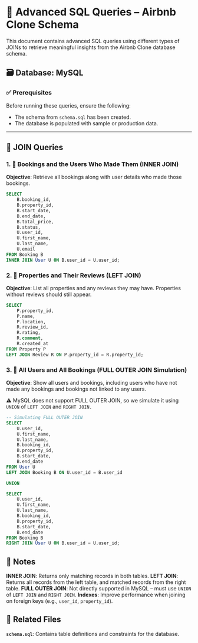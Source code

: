 # 📘 Advanced SQL Queries – Airbnb Clone Schema

This document contains advanced SQL queries using different types of JOINs to retrieve meaningful insights from the Airbnb Clone database schema.

## 🗃️ Database: MySQL

### ✅ Prerequisites

Before running these queries, ensure the following:
- The schema from `schema.sql` has been created.
- The database is populated with sample or production data.

---

## 🔄 JOIN Queries

### 1. 🧾 Bookings and the Users Who Made Them (INNER JOIN)

**Objective**: Retrieve all bookings along with user details who made those bookings.

```sql
SELECT 
    B.booking_id,
    B.property_id,
    B.start_date,
    B.end_date,
    B.total_price,
    B.status,
    U.user_id,
    U.first_name,
    U.last_name,
    U.email
FROM Booking B
INNER JOIN User U ON B.user_id = U.user_id;

```
### 2. 🏡 Properties and Their Reviews (LEFT JOIN)

**Objective**: List all properties and any reviews they may have. Properties without reviews should still appear.

```sql
SELECT 
    P.property_id,
    P.name,
    P.location,
    R.review_id,
    R.rating,
    R.comment,
    R.created_at
FROM Property P
LEFT JOIN Review R ON P.property_id = R.property_id;

```
### 3. 👥 All Users and All Bookings (FULL OUTER JOIN Simulation)

**Objective**: Show all users and bookings, including users who have not made any bookings and bookings not linked to any users.

⚠️ MySQL does not support FULL OUTER JOIN, so we simulate it using `UNION` of `LEFT JOIN` and `RIGHT JOIN.`

```sql
-- Simulating FULL OUTER JOIN
SELECT 
    U.user_id,
    U.first_name,
    U.last_name,
    B.booking_id,
    B.property_id,
    B.start_date,
    B.end_date
FROM User U
LEFT JOIN Booking B ON U.user_id = B.user_id

UNION

SELECT 
    U.user_id,
    U.first_name,
    U.last_name,
    B.booking_id,
    B.property_id,
    B.start_date,
    B.end_date
FROM Booking B
RIGHT JOIN User U ON B.user_id = U.user_id;
```

## 📌 Notes

**INNER JOIN**: Returns only matching records in both tables.
**LEFT JOIN**: Returns all records from the left table, and matched records from the right table.
**FULL OUTER JOIN**: Not directly supported in MySQL – must use `UNION` of `LEFT JOIN` and `RIGHT JOIN`.
**Indexes**: Improve performance when joining on foreign keys (e.g., `user_id`, `property_id`).

## 📁 Related Files

**`schema.sql`**: Contains table definitions and constraints for the database.




